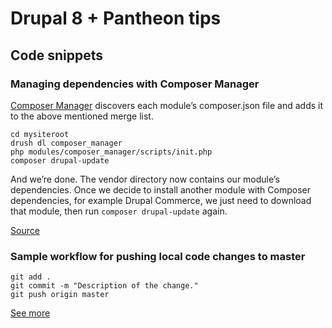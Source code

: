 # Drupal 8 + Pantheon tips

## Code snippets

### Managing dependencies with Composer Manager

[Composer Manager](https://drupal.org/project/composer_manager) discovers each module’s composer.json file and adds it to the above mentioned merge list.

    cd mysiteroot  
    drush dl composer_manager  
    php modules/composer_manager/scripts/init.php  
    composer drupal-update  

And we’re done. The vendor directory now contains our module’s dependencies.
Once we decide to install another module with Composer dependencies, for example Drupal Commerce, we just need to download that module, then run `composer drupal-update` again.

[Source](https://bojanz.wordpress.com/2015/09/18/d8-composer-definitive-intro/)

### Sample workflow for pushing local code changes to master

    git add .
    git commit -m "Description of the change."
    git push origin master
    
[See more](https://pantheon.io/docs/articles/local/starting-with-git/)

